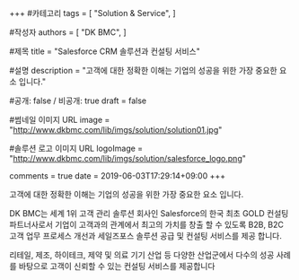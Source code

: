 +++
#카테고리
tags = [
    "Solution & Service",
]

#작성자
authors = [
    "DK BMC",
]

#제목
title = "Salesforce CRM 솔루션과 컨설팅 서비스"

#설명
description = "고객에 대한 정확한 이해는 기업의 성공을 위한 가장 중요한 요소 입니다."

#공개: false / 비공개: true
draft = false

#썸네일 이미지 URL
image = "http://www.dkbmc.com/lib/imgs/solution/solution01.jpg"

#솔루션 로고 이미지 URL
logoImage = "http://www.dkbmc.com/lib/imgs/solution/salesforce_logo.png"

comments = true
date = 2019-06-03T17:29:14+09:00
+++

<!-- 게시글 내용 -->
고객에 대한 정확한 이해는 기업의 성공을 위한 가장 중요한 요소 입니다.
<br/>

DK BMC는 세계 1위 고객 관리 솔루션 회사인 Salesforce의 한국 최초 GOLD 컨설팅 파트너사로서 기업이 고객과의 관계에서 최고의 가치를 창출 할 수 있도록 B2B, B2C 고객 업무 프로세스 개선과 세일즈포스 솔루션 공급 및 컨설팅 서비스를 제공 합니다.
<br/>

리테일, 제조, 하이테크, 제약 및 의료 기기 산업 등 다양한 산업군에서 다수의 성공 사례를 바탕으로 고객이 신뢰할 수 있는 컨설팅 서비스를 제공합니다